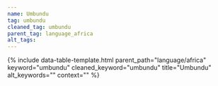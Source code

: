 ```yaml
---
name: Umbundu
tag: umbundu
cleaned_tag: umbundu
parent_tag: language_africa
alt_tags: 
---
```


{% include data-table-template.html 
  parent_path="language/africa" 
  keyword="umbundu" 
  cleaned_keyword="umbundu" 
  title="Umbundu"
  alt_keywords=""
  context=""
%}

